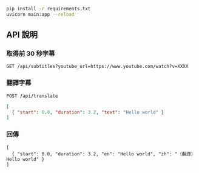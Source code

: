 ```bash
pip install -r requirements.txt
uvicorn main:app --reload
```

## API 說明

### 取得前 30 秒字幕
`GET /api/subtitles?youtube_url=https://www.youtube.com/watch?v=XXXX`

### 翻譯字幕
`POST /api/translate`
```json
[
  { "start": 0.0, "duration": 3.2, "text": "Hello world" }
]
```
### 回傳
```
[
  { "start": 0.0, "duration": 3.2, "en": "Hello world", "zh": "（翻譯）Hello world" }
]
```
